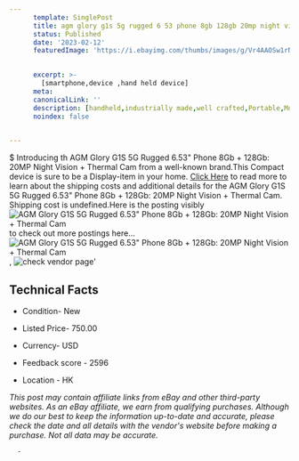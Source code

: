 ```yaml
---
      template: SinglePost
      title: agm glory g1s 5g rugged 6 53 phone 8gb 128gb 20mp night vision thermal cam
      status: Published
      date: '2023-02-12'
      featuredImage: 'https://i.ebayimg.com/thumbs/images/g/Vr4AAOSw1rNjboTu/s-l225.jpg'
       

      excerpt: >-
        [smartphone,device ,hand held device]
      meta:
      canonicalLink: ''
      description: [handheld,industrially made,well crafted,Portable,Mobile,Compact,Convenient,Lightweight,Maneuverable,Man-portable,Miniature,Carriable,Hand-held,Light,Holdable,Transportable,Mobile device,Pocket-sized,On-the-go,Wireless,Cordless,Compact size,Convenient size, smartphone,device ,hand held device]
      noindex: false
      

---
```

$
      Introducing th AGM Glory G1S 5G Rugged 6.53" Phone 8Gb + 128Gb: 20MP Night Vision + Thermal Cam from a well-known brand.This Compact device  is sure to be a Display-item in your home. [Click Here](https://www.ebay.com/itm/314226799405?hash=item492960732d%3Ag%3AVr4AAOSw1rNjboTu&mkevt=1&mkcid=1&mkrid=711-53200-19255-0&campid=%253CePNCampaignId%253E&customid=%253CreferenceId%253E&toolid=10049) to read more to learn about the shipping costs and additional details for the AGM Glory G1S 5G Rugged 6.53" Phone 8Gb + 128Gb: 20MP Night Vision + Thermal Cam. Shipping cost is undefined.Here is the posting visibly ![AGM Glory G1S 5G Rugged 6.53" Phone 8Gb + 128Gb: 20MP Night Vision + Thermal Cam](https://i.ebayimg.com/thumbs/images/g/Vr4AAOSw1rNjboTu/s-l225.jpg) to check out more postings here... ![AGM Glory G1S 5G Rugged 6.53" Phone 8Gb + 128Gb: 20MP Night Vision + Thermal Cam](https://i.ebayimg.com/images/g/Vr4AAOSw1rNjboTu/s-l1200.jpg), ![check vendor page](https://origin-galleryplus.ebayimg.com/ws/web/314226799405_2_0_1/225x225.jpg,https://origin-galleryplus.ebayimg.com/ws/web/314226799405_3_0_1/225x225.jpg,https://origin-galleryplus.ebayimg.com/ws/web/314226799405_4_0_1/225x225.jpg,https://origin-galleryplus.ebayimg.com/ws/web/314226799405_5_0_1/225x225.jpg,https://origin-galleryplus.ebayimg.com/ws/web/314226799405_6_0_1/225x225.jpg,https://origin-galleryplus.ebayimg.com/ws/web/314226799405_7_0_1/225x225.jpg,https://origin-galleryplus.ebayimg.com/ws/web/314226799405_8_0_1/225x225.jpg,https://origin-galleryplus.ebayimg.com/ws/web/314226799405_9_0_1/225x225.jpg,https://origin-galleryplus.ebayimg.com/ws/web/314226799405_10_0_1/225x225.jpg)'

      

 ## Technical Facts 



     
      

 - Condition- New 


      

 - Listed Price- 750.00 


      

 - Currency- USD 


      

 - Feedback score - 2596 


      

 - Location - HK 


      
      

 *_This post may contain affiliate links from eBay and other third-party websites. As an eBay affiliate, we earn from qualifying purchases. Although we do our best to keep the information up-to-date and accurate, please check the date and all details with the vendor's website before making a purchase. Not all data may be accurate._*




      -
